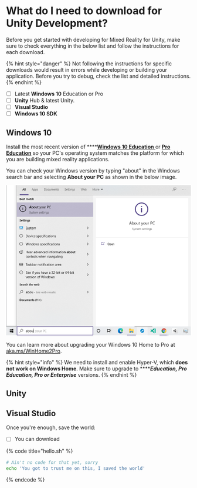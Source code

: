 # What do I need to download for Unity Development?

Before you get started with developing for Mixed Reality for Unity, make sure to check everything in the below list and follow the instructions for each download.

{% hint style="danger" %}
 Not following the instructions for specific downloads would result in errors while developing or building your application. Before you try to debug, check the list and detailed instructions.
{% endhint %}

* [ ] Latest **Windows 10** Education or Pro
* [ ] **Unity** Hub & latest Unity.
* [ ] **Visual Studio**
* [ ] **Windows 10 SDK**

## Windows 10

Install the most recent version of ****[**Windows 10 Education** ](https://aka.ms/Win10ProEducation)or [**Pro Education**](https://aka.ms/VisualStudioWindows) so your PC's operating system matches the platform for which you are building mixed reality applications.

You can check your Windows version by typing "about" in the Windows search bar and selecting **About your PC** as shown in the below image.

![Check your Windows Version in your System Settings under About.](../../.gitbook/assets/windowsversion.png)

 You can learn more about upgrading your Windows 10 Home to Pro at [aka.ms/WinHome2Pro](https://aka.ms/WinHome2Pro).

{% hint style="info" %}
 We need to install and enable Hyper-V, which **does not work on Windows Home**. Make sure to upgrade to ****_**Education, Pro Education, Pro or Enterprise**_ versions.
{% endhint %}

## Unity

## Visual Studio

Once you're enough, save the world:

* [ ] You can download

{% code title="hello.sh" %}
```bash
# Ain't no code for that yet, sorry
echo 'You got to trust me on this, I saved the world'
```
{% endcode %}



